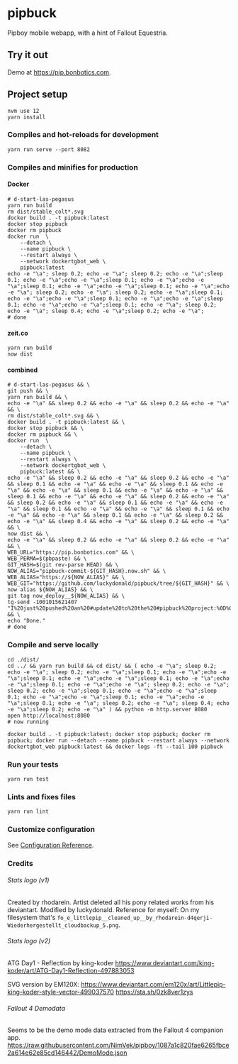 # pipbuck

Pipboy mobile webapp, with a hint of Fallout Equestria.

## Try it out

Demo at https://pip.bonbotics.com.
    

## Project setup
```
nvm use 12
yarn install
```

### Compiles and hot-reloads for development
```
yarn run serve --port 8082
```

### Compiles and minifies for production
#### Docker
```
# d-start-las-pegasus
yarn run build
rm dist/stable_colt*.svg
docker build . -t pipbuck:latest
docker stop pipbuck
docker rm pipbuck
docker run  \
    --detach \
    --name pipbuck \
    --restart always \
    --network dockertgbot_web \
    pipbuck:latest
echo -e "\a"; sleep 0.2; echo -e "\a"; sleep 0.2; echo -e "\a";sleep 0.1; echo -e "\a";echo -e "\a";sleep 0.1; echo -e "\a";echo -e "\a";sleep 0.1; echo -e "\a";echo -e "\a";sleep 0.1; echo -e "\a";echo -e "\a"; sleep 0.2; echo -e "\a"; sleep 0.2; echo -e "\a";sleep 0.1; echo -e "\a";echo -e "\a";sleep 0.1; echo -e "\a";echo -e "\a";sleep 0.1; echo -e "\a";echo -e "\a";sleep 0.1; echo -e "\a"; sleep 0.2; echo -e "\a"; sleep 0.4; echo -e "\a";sleep 0.2; echo -e "\a";
# done
```
#### zeit.co
```
yarn run build
now dist
```

#### combined
```
# d-start-las-pegasus && \
git push && \
yarn run build && \
echo -e "\a" && sleep 0.2 && echo -e "\a" && sleep 0.2 && echo -e "\a" && \
rm dist/stable_colt*.svg && \
docker build . -t pipbuck:latest && \
docker stop pipbuck && \
docker rm pipbuck && \
docker run  \
    --detach \
    --name pipbuck \
    --restart always \
    --network dockertgbot_web \
    pipbuck:latest && \
echo -e "\a" && sleep 0.2 && echo -e "\a" && sleep 0.2 && echo -e "\a" && sleep 0.1 && echo -e "\a" && echo -e "\a" && sleep 0.1 && echo -e "\a" && echo -e "\a" && sleep 0.1 && echo -e "\a" && echo -e "\a" && sleep 0.1 && echo -e "\a" && echo -e "\a" && sleep 0.2 && echo -e "\a" && sleep 0.2 && echo -e "\a" && sleep 0.1 && echo -e "\a" && echo -e "\a" && sleep 0.1 && echo -e "\a" && echo -e "\a" && sleep 0.1 && echo -e "\a" && echo -e "\a" && sleep 0.1 && echo -e "\a" && sleep 0.2 && echo -e "\a" && sleep 0.4 && echo -e "\a" && sleep 0.2 && echo -e "\a" && \
now dist && \
echo -e "\a" && sleep 0.2 && echo -e "\a" && sleep 0.2 && echo -e "\a" && \
WEB_URL="https://pip.bonbotics.com" && \
WEB_PERMA=$(pbpaste) && \
GIT_HASH=$(git rev-parse HEAD) && \
NOW_ALIAS="pipbuck-commit-${GIT_HASH}.now.sh" && \
WEB_ALIAS="https://${NOW_ALIAS}" && \
WEB_GIT="https://github.com/luckydonald/pipbuck/tree/${GIT_HASH}" && \
now alias ${NOW_ALIAS} && \
git tag now_deploy__${NOW_ALIAS} && \
tg-send -1001015621407 "I%20just%20pushed%20an%20#update%20to%20the%20#pipbuck%20project:%0D%0ALive%20Link:%20${WEB_URL}%0D%0APermalink:%20${WEB_ALIAS}%0D%0ASource:%20${WEB_GIT}" && \
echo "Done."
# done
```


### Compile and serve locally
```
cd ./dist/
cd ../ && yarn run build && cd dist/ && ( echo -e "\a"; sleep 0.2; echo -e "\a"; sleep 0.2; echo -e "\a";sleep 0.1; echo -e "\a";echo -e "\a";sleep 0.1; echo -e "\a";echo -e "\a";sleep 0.1; echo -e "\a";echo -e "\a";sleep 0.1; echo -e "\a";echo -e "\a"; sleep 0.2; echo -e "\a"; sleep 0.2; echo -e "\a";sleep 0.1; echo -e "\a";echo -e "\a";sleep 0.1; echo -e "\a";echo -e "\a";sleep 0.1; echo -e "\a";echo -e "\a";sleep 0.1; echo -e "\a"; sleep 0.2; echo -e "\a"; sleep 0.4; echo -e "\a";sleep 0.2; echo -e "\a" ) && python -m http.server 8080
open http://localhost:8080
# now running

```

```
docker build . -t pipbuck:latest; docker stop pipbuck; docker rm pipbuck; docker run --detach --name pipbuck --restart always --network dockertgbot_web pipbuck:latest && docker logs -ft --tail 100 pipbuck
```


### Run your tests
```
yarn run test
```

### Lints and fixes files
```
yarn run lint
```

### Customize configuration
See [Configuration Reference](https://cli.vuejs.org/config/).

### Credits
###### Stats logo (v1)
Created by rhodarein. Artist deleted all his pony related works from his deviantart.
Modified by luckydonald.
Reference for myself: On my filesystem that's `fo_e_littlepip__cleaned_up__by_rhodarein-d4qerji-Wiederhergestellt_cloudbackup_5.png`.

###### Stats logo (v2)

ATG Day1 - Reflection by king-koder
https://www.deviantart.com/king-koder/art/ATG-Day1-Reflection-497883053

SVG version by EM120X:
https://www.deviantart.com/em120x/art/Littlepip-king-koder-style-vector-499037570
https://sta.sh/0zk8ver1zys


###### Fallout 4 Demodata
Seems to be the demo mode data extracted from the Fallout 4 companion app.
https://raw.githubusercontent.com/NimVek/pipboy/1087a1c820fae6265fbce2a614e62e85cd146442/DemoMode.json
